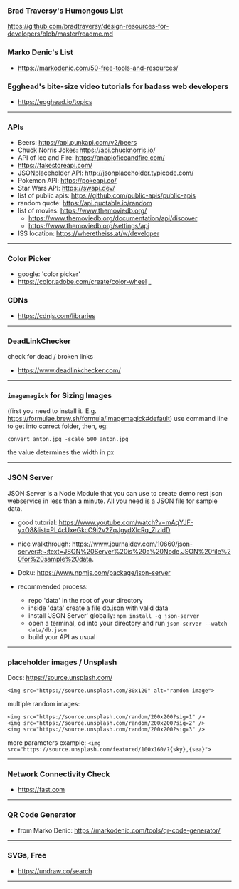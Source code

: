 ### Brad Traversy's Humongous List
https://github.com/bradtraversy/design-resources-for-developers/blob/master/readme.md

### Marko Denic's List
- https://markodenic.com/50-free-tools-and-resources/

### Egghead's bite-size video tutorials for badass web developers
- https://egghead.io/topics
___


### APIs
- Beers: https://api.punkapi.com/v2/beers
- Chuck Norris Jokes: https://api.chucknorris.io/
- API of Ice and Fire: https://anapioficeandfire.com/
- https://fakestoreapi.com/
- JSONplaceholder API: http://jsonplaceholder.typicode.com/
- Pokemon API: https://pokeapi.co/
- Star Wars API: https://swapi.dev/
- list of public apis: https://github.com/public-apis/public-apis
- random quote: https://api.quotable.io/random 
- list of movies: https://www.themoviedb.org/
  - https://www.themoviedb.org/documentation/api/discover
  - https://www.themoviedb.org/settings/api
- ISS location: https://wheretheiss.at/w/developer
___


### Color Picker
- google: 'color picker'
- https://color.adobe.com/create/color-wheel
_


### CDNs
- https://cdnjs.com/libraries
___


### DeadLinkChecker
check for dead / broken links
- https://www.deadlinkchecker.com/
___


### `imagemagick` for Sizing Images
(first you need to install it. E.g. https://formulae.brew.sh/formula/imagemagick#default)
use command line to get into correct folder, then, eg:

`convert anton.jpg -scale 500 anton.jpg`

the value determines the width in px
___


### JSON Server
JSON Server is a Node Module that you can use to create demo rest json webservice in less than a minute. All you need is a JSON file for sample data.
- good tutorial: https://www.youtube.com/watch?v=mAqYJF-yxO8&list=PL4cUxeGkcC9i2v2ZqJgydXIcRq_ZizIdD
- nice walkthrough: https://www.journaldev.com/10660/json-server#:~:text=JSON%20Server%20is%20a%20Node,JSON%20file%20for%20sample%20data.
- Doku: https://www.npmjs.com/package/json-server

- recommended process:
  - repo 'data' in the root of your directory
  - inside 'data' create a file db.json with valid data
  - install 'JSON Server' globally: `npm install -g json-server`
  - open a terminal, cd into your directory and run `json-server --watch data/db.json`
  - build your API as usual
___


### placeholder images / Unsplash

Docs: https://source.unsplash.com/

`<img src="https://source.unsplash.com/80x120" alt="random image">`

multiple random images:
```
<img src="https://source.unsplash.com/random/200x200?sig=1" />
<img src="https://source.unsplash.com/random/200x200?sig=2" />
<img src="https://source.unsplash.com/random/200x200?sig=3" />
```

more parameters example:
`<img src="https://source.unsplash.com/featured/100x160/?{sky},{sea}">`
___


### Network Connectivity Check
- https://fast.com
___


### QR Code Generator
- from Marko Denic: https://markodenic.com/tools/qr-code-generator/
___


### SVGs, Free
- https://undraw.co/search
___
